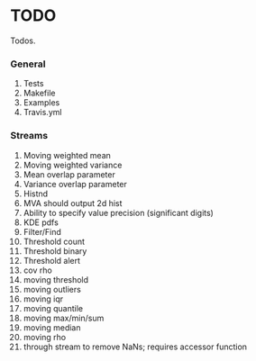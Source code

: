 TODO
====

Todos.

### General

1. 	Tests
2. 	Makefile
3. 	Examples
4. 	Travis.yml


### Streams

1. 	Moving weighted mean
2. 	Moving weighted variance
3. 	Mean overlap parameter
4. 	Variance overlap parameter
5. 	Histnd
6. 	MVA should output 2d hist
7. 	Ability to specify value precision (significant digits)
8. 	KDE pdfs
9. 	Filter/Find
10. Threshold count
11. Threshold binary
12. Threshold alert
13. cov rho
14. moving threshold
15. moving outliers
16. moving iqr
17. moving quantile
18. moving max/min/sum
19. moving median
20. moving rho
21. through stream to remove NaNs; requires accessor function
